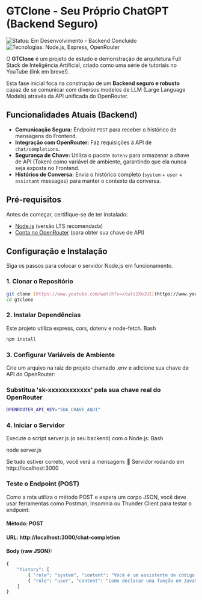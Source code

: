 # GTClone - Seu Próprio ChatGPT (Backend Seguro)

![Status: Em Desenvolvimento - Backend Concluído](https://img.shields.io/badge/Status-Em%20Desenvolvimento-yellow.svg)
![Tecnologias: Node.js, Express, OpenRouter](https://img.shields.io/badge/Tecnologias-Node.js%20%7C%20OpenRouter-blue.svg)

O **GTClone** é um projeto de estudo e demonstração de arquitetura Full Stack de Inteligência Artificial, criado como uma série de tutoriais no YouTube (link em breve!).

Esta fase inicial foca na construção de um **Backend seguro e robusto** capaz de se comunicar com diversos modelos de LLM (Large Language Models) através da API unificada do OpenRouter.

## Funcionalidades Atuais (Backend)

* **Comunicação Segura:** Endpoint `POST` para receber o histórico de mensagens do Frontend.
* **Integração com OpenRouter:** Faz requisições à API de `chat/completions`.
* **Segurança de Chave:** Utiliza o pacote `dotenv` para armazenar a chave de API (Token) como variável de ambiente, garantindo que ela nunca seja exposta no Frontend.
* **Histórico de Conversa:** Envia o histórico completo (`system` + `user` + `assistant` messages) para manter o contexto da conversa.

## Pré-requisitos

Antes de começar, certifique-se de ter instalado:

* [Node.js](https://nodejs.org/) (versão LTS recomendada)
* [Conta no OpenRouter](https://openrouter.ai/) (para obter sua chave de API)

## Configuração e Instalação

Siga os passos para colocar o servidor Node.js em funcionamento.

### 1. Clonar o Repositório

```bash
git clone [https://www.youtube.com/watch?v=xtwls2XmJUI](https://www.youtube.com/watch?v=xtwls2XmJUI)
cd gtclone
```

### 2. Instalar Dependências

Este projeto utiliza express, cors, dotenv e node-fetch.
Bash

```bash
npm install
```

### 3. Configurar Variáveis de Ambiente

Crie um arquivo na raiz do projeto chamado .env e adicione sua chave de API do OpenRouter:

### Substitua 'sk-xxxxxxxxxxxx' pela sua chave real do OpenRouter
```bash
OPENROUTER_API_KEY="SUA_CHAVE_AQUI"
```

### 4. Iniciar o Servidor

Execute o script server.js (o seu backend) com o Node.js:
Bash

node server.js

Se tudo estiver correto, você verá a mensagem: 🚀 Servidor rodando em http://localhost:3000

### Teste o Endpoint (POST)

Como a rota utiliza o método POST e espera um corpo JSON, você deve usar ferramentas como Postman, Insomnia ou Thunder Client para testar o endpoint:

#### Método: POST

#### URL: http://localhost:3000/chat-completion

#### Body (raw JSON):
```bash
{
    "history": [
        { "role": "system", "content": "Você é um assistente de código conciso." },
        { "role": "user", "content": "Como declarar uma função em JavaScript?" }
    ]
}
```
